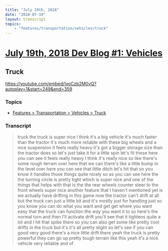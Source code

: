 ```yaml
---
title: "July 19th, 2018"
date: "2018-07-19"
layout: transcript
topics: 
    - "features/transportation/vehicles/truck"
---
```

# [July 19th, 2018 Dev Blog #1: Vehicles](../2018-07-19.md)
## Truck
https://youtube.com/embed/IxoCzb2M0vQ?autoplay=1&start=249&end=359
### Topics
* [Features > Transportation > Vehicles > Truck](../topics/features/transportation/vehicles/truck.md)

### Transcript

> truck
> the truck is super nice I think it's a
> big vehicle it's much faster than the
> tractor it's much more reliable with
> these big wheels and a nice suspension
> it feels really heavy it's got a bigger
> storage size than the tractor does so
> let's just take it for a little spin
> let's fit these here you can see it
> feels really heavy I think it's really
> nice so like there's some rough terrain
> over here that we can there's like a
> little bump in the level over here you
> can see that little ditch let's hit that
> so you know it handles those things
> quite nicely so as you can see here the
> the turning circle is pretty tight which
> is super nice and one of the things that
> helps with that is the the rear wheels
> counter steer to the front wheels super
> nice another feature that I haven't
> mentioned yet is we actually have
> drifting in this game now the tractor
> can't drift at all but the truck can
> just a little bit and it's mostly just
> for handling just so you know you can do
> what you want and get get where you want
> easy that the truck can function the way
> you want it to so here's the normal turn
> and then I'll activate drift you'll see
> that it tightens quite a lot and I hit
> that spike there so you can also get
> some like pretty cool drifts in the
> truck but it's it's all pretty slight so
> let's see if you can good very good
> there's a nice little drift there yeah
> the truck is pretty powerful they can go
> up pretty tough terrain like this yeah
> it's a nice vehicle very reliable and of
